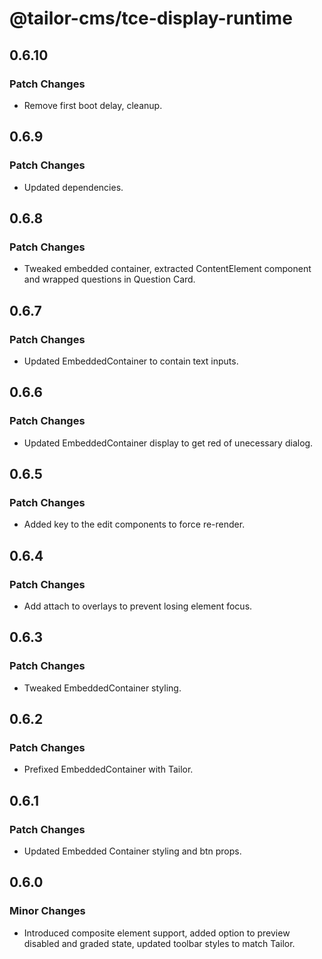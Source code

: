 # @tailor-cms/tce-display-runtime

## 0.6.10

### Patch Changes

- Remove first boot delay, cleanup.

## 0.6.9

### Patch Changes

- Updated dependencies.

## 0.6.8

### Patch Changes

- Tweaked embedded container, extracted ContentElement component and wrapped questions in Question Card.

## 0.6.7

### Patch Changes

- Updated EmbeddedContainer to contain text inputs.

## 0.6.6

### Patch Changes

- Updated EmbeddedContainer display to get red of unecessary dialog.

## 0.6.5

### Patch Changes

- Added key to the edit components to force re-render.

## 0.6.4

### Patch Changes

- Add attach to overlays to prevent losing element focus.

## 0.6.3

### Patch Changes

- Tweaked EmbeddedContainer styling.

## 0.6.2

### Patch Changes

- Prefixed EmbeddedContainer with Tailor.

## 0.6.1

### Patch Changes

- Updated Embedded Container styling and btn props.

## 0.6.0

### Minor Changes

- Introduced composite element support, added option to preview disabled and
  graded state, updated toolbar styles to match Tailor.
